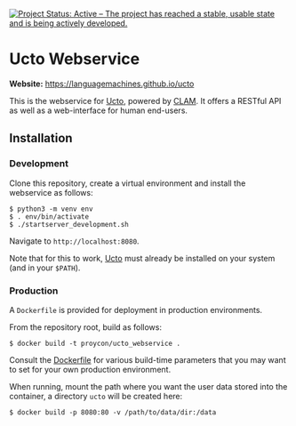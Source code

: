 [![Project Status: Active – The project has reached a stable, usable state and is being actively developed.](https://www.repostatus.org/badges/latest/active.svg)](https://www.repostatus.org/#active)

# Ucto Webservice

**Website:** https://languagemachines.github.io/ucto

This is the webservice for [Ucto](https://github.com/LanguageMachines/ucto), powered by [CLAM](https://github.com/proycon/clam). It offers a RESTful API as well as a web-interface for human end-users.

## Installation

### Development

Clone this repository, create a virtual environment and install the webservice as follows:

```
$ python3 -m venv env
$ . env/bin/activate
$ ./startserver_development.sh
```

Navigate to ``http://localhost:8080``.

Note that for this to work, [Ucto](https://github.com/LanguageMachines/ucto) must already be installed on your system (and in your `$PATH`).

### Production

A ``Dockerfile`` is provided for deployment in production environments.

From the repository root, build as follows:

``
$ docker build -t proycon/ucto_webservice .
``

Consult the [Dockerfile](Dockerfile) for various build-time parameters that you may want to set for your own production environment.

When running, mount the path where you want the user data stored into the container, a directory `ucto` will be created here:

``
$ docker build -p 8080:80 -v /path/to/data/dir:/data
``










